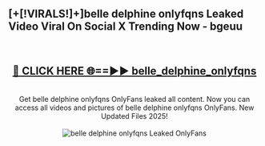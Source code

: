 <h2>[+[!VIRALS!]+]belle delphine onlyfqns Leaked Video Viral On Social X Trending Now - bgeuu</h2>
<br>
<div align="center">
<h2><a href="https://libra.edu.pl?belle_delphine_onlyfqns" rel="nofollow">🔴 CLICK HERE 🌐==►► belle_delphine_onlyfqns</a></h2>
<br>
Get belle delphine onlyfqns OnlyFans leaked all content. Now you can access all videos and pictures of belle delphine onlyfqns OnlyFans. New Updated Files 2025!
<br>
<br>
<a href="https://libra.edu.pl?belle_delphine_onlyfqns" rel="nofollow" data-target="animated-image.originalLink"><img src="https://i.ibb.co.com/WyWwxjT/player-gif2.gif" alt="belle delphine onlyfqns Leaked OnlyFans" style="max-width: 100%; display: inline-block;" data-target="animated-image.originalImage"></a>
</div>
<br>
